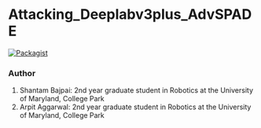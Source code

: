 # Attacking_Deeplabv3plus_AdvSPADE

[![Packagist](https://img.shields.io/packagist/l/doctrine/orm.svg)](LICENSE.md)

### Author

1. Shantam Bajpai: 2nd year graduate student in Robotics at the University of Maryland, College Park
2. Arpit Aggarwal: 2nd year graduate student in Robotics at the University of Maryland, College Park
